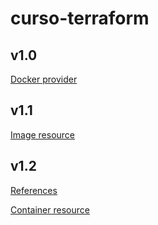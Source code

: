 # curso-terraform

## v1.0

[Docker provider](https://registry.terraform.io/providers/kreuzwerker/docker/latest/docs)

## v1.1
[Image resource](https://registry.terraform.io/providers/kreuzwerker/docker/latest/docs/resources/image)

## v1.2

[References](https://www.terraform.io/docs/language/expressions/references.html)

[Container resource](https://registry.terraform.io/providers/kreuzwerker/docker/latest/docs/resources/container)